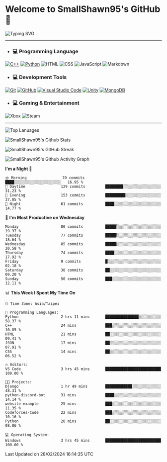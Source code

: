 # Welcome to SmallShawn95's GitHub 👋

![Typing SVG](https://readme-typing-svg.demolab.com/?lines=print("Hello,+world");cout+>>+"Hello,+world!";console.log("Hello,+world!")&center=true&vCenter=true&size=22&random=true)

***
<!-- https://shields.io/, https://simpleicons.org/ -->
* ### 💻 Programming Language
[![C++](https://img.shields.io/badge/-C++-00599C?style=flat-square&logo=cplusplus)](https://cplusplus.com/)
[![Python](https://img.shields.io/badge/-Python-3776AB?style=flat-square&logo=python&logoColor=white)](https://www.python.org/)
![HTML](https://img.shields.io/badge/-HTML-E34F26?style=flat-square&logo=html5&logoColor=white)
![CSS](https://img.shields.io/badge/-CSS-1572B6?style=flat-square&logo=css3)
![JavaScript](https://img.shields.io/badge/-JavaScript-F7DF1E?style=flat-square&logo=javascript&logoColor=white)
![Markdown](https://img.shields.io/badge/-Markdown-000000?style=flat-square&logo=markdown)
* ### 💻 Development Tools
[![Git](https://img.shields.io/badge/-Git-f05032?style=flat-square&logo=git&logoColor=white)](https://git-scm.com/)
[![GitHub](https://img.shields.io/badge/-GitHub-181717?style=flat-square&logo=github)](https://github.com/)
[![Visual Studio Code](https://img.shields.io/badge/-Visual%20Studio%20Code-007ACC?style=flat-square&logo=visualstudiocode)](https://code.visualstudio.com/)
[![Unity](https://img.shields.io/badge/-Unity-000000?style=flat-square&logo=unity)](https://unity.com/)
[![MongoDB](https://img.shields.io/badge/-MongoDB-47A248?style=flat-square&logo=mongodb&logoColor=white)](https://www.mongodb.com/)
* ### 💻 Gaming & Entertainment
![Xbox](https://img.shields.io/badge/-Xbox-107C10?style=flat-square&logo=xbox)
![Steam](https://img.shields.io/badge/-Steam-000000?style=flat-square&logo=steam)
***

<!-- ![GitHub User's Stars](https://img.shields.io/github/stars/smallshawn95?color=orange&label=Stars&labelColor=yellow) -->
<!-- ![GitHub Followers](https://img.shields.io/github/followers/smallshawn95?color=orange&label=Followers&labelColor=FFDBAC) -->

![Top Lanuages](https://github-readme-stats.vercel.app/api/top-langs/?username=smallshawn95&theme=holi&layout=donut&size_weight=0.5&count_weight=0.5&exclude_repo=smallshawn95.github.io)

![SmallShawn95's Github Stats](https://github-readme-stats.vercel.app/api?username=smallshawn95&theme=holi&show_icons=true&rank_icon=github)

![SmallShawn95's GitHub Streak](https://streak-stats.demolab.com/?user=smallshawn95&theme=holi-theme&date_format=M%20j%5B%2C%20Y%5D)

![SmallShawn95's Github Activity Graph](https://github-readme-activity-graph.vercel.app/graph?username=smallshawn95&theme=tokyo-night)

<!-- ![SmallShawn95's WakaTime Stats](https://github-readme-stats.vercel.app/api/wakatime?username=smallshawn95) -->
<!-- ![Repositorie Card](https://github-readme-stats.vercel.app/api/pin/?username=smallshawn95&repo=Python-Discord-Bot-Course&theme=holi) -->
<!-- ![Repositorie Card](https://github-readme-stats.vercel.app/api/pin/?username=smallshawn95&repo=ZeroJudge-Code&theme=holi) -->

<!--START_SECTION:waka-->
**I'm a Night 🦉** 

```text
🌞 Morning                70 commits          ████░░░░░░░░░░░░░░░░░░░░░   16.95 % 
🌆 Daytime                129 commits         ████████░░░░░░░░░░░░░░░░░   31.23 % 
🌃 Evening                153 commits         █████████░░░░░░░░░░░░░░░░   37.05 % 
🌙 Night                  61 commits          ████░░░░░░░░░░░░░░░░░░░░░   14.77 % 
```
📅 **I'm Most Productive on Wednesday** 

```text
Monday                   80 commits          █████░░░░░░░░░░░░░░░░░░░░   19.37 % 
Tuesday                  77 commits          █████░░░░░░░░░░░░░░░░░░░░   18.64 % 
Wednesday                85 commits          █████░░░░░░░░░░░░░░░░░░░░   20.58 % 
Thursday                 74 commits          ████░░░░░░░░░░░░░░░░░░░░░   17.92 % 
Friday                   9 commits           █░░░░░░░░░░░░░░░░░░░░░░░░   02.18 % 
Saturday                 38 commits          ██░░░░░░░░░░░░░░░░░░░░░░░   09.20 % 
Sunday                   50 commits          ███░░░░░░░░░░░░░░░░░░░░░░   12.11 % 
```


📊 **This Week I Spent My Time On** 

```text
🕑︎ Time Zone: Asia/Taipei

💬 Programming Languages: 
Python                   2 hrs 11 mins       ███████████████░░░░░░░░░░   58.37 % 
C++                      24 mins             ███░░░░░░░░░░░░░░░░░░░░░░   10.85 % 
HTML                     21 mins             ██░░░░░░░░░░░░░░░░░░░░░░░   09.41 % 
JSON                     17 mins             ██░░░░░░░░░░░░░░░░░░░░░░░   07.91 % 
CSS                      14 mins             ██░░░░░░░░░░░░░░░░░░░░░░░   06.52 % 

🔥 Editors: 
VS Code                  3 hrs 45 mins       █████████████████████████   100.00 % 

🐱‍💻 Projects: 
Django                   1 hr 49 mins        ████████████░░░░░░░░░░░░░   48.31 % 
python-discord-bot       31 mins             ████░░░░░░░░░░░░░░░░░░░░░   14.14 % 
website-example          25 mins             ███░░░░░░░░░░░░░░░░░░░░░░   11.35 % 
Codeforces-Code          22 mins             ███░░░░░░░░░░░░░░░░░░░░░░   10.16 % 
Python                   20 mins             ██░░░░░░░░░░░░░░░░░░░░░░░   08.86 % 

💻 Operating System: 
Windows                  3 hrs 45 mins       █████████████████████████   100.00 % 
```


 Last Updated on 28/02/2024 16:14:35 UTC
<!--END_SECTION:waka-->

<!--
**smallshawn95/smallshawn95** is a ✨ _special_ ✨ repository because its `README.md` (this file) appears on your GitHub profile.

- 🔭 I’m currently working on ...
- 🌱 I’m currently learning ...
- 👯 I’m looking to collaborate on ...
- 🤔 I’m looking for help with ...
- 💬 Ask me about ...
- 📫 How to reach me: ...
- 😄 Pronouns: ...
- ⚡ Fun fact: ...
-->
